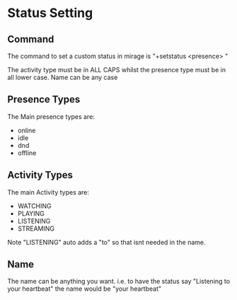# Status Setting

## Command

The command to set a custom status in mirage is "+setstatus \<presence\> <activity type> <name>"

The activity type must be in ALL CAPS whilst the presence type must be in all lower case. Name can be any case

## Presence Types

The Main presence types are:
- online
- idle
- dnd
- offline

## Activity Types

The main Activity types are:
- WATCHING
- PLAYING
- LISTENING
- STREAMING

Note "LISTENING" auto adds a "to" so that isnt needed in the name.

## Name

The name can be anything you want. i.e. to have the status say "Listening to your heartbeat" the name would be "your heartbeat"